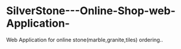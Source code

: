 # SilverStone---Online-Shop-web-Application-
Web Application for online stone(marble,granite,tiles) ordering..
